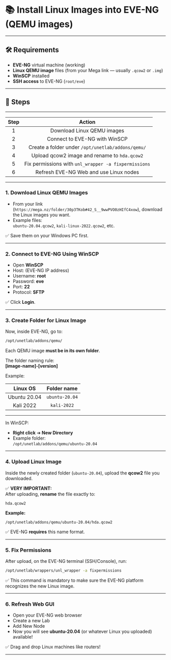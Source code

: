 
# 📚 Install Linux Images into EVE-NG (QEMU images)

---

## 🛠 Requirements

- **EVE-NG** virtual machine (working)
- **Linux QEMU image** files (from your Mega link — usually `.qcow2` or `.img`)
- **WinSCP** installed
- **SSH access** to EVE-NG (`root/eve`)

---

## 🧩 Steps

---

| Step | Action                                  |
|:----:|:---------------------------------------:|
| 1    | Download Linux QEMU images              |
| 2    | Connect to EVE-NG with WinSCP            |
| 3    | Create a folder under `/opt/unetlab/addons/qemu/` |
| 4    | Upload qcow2 image and rename to `hda.qcow2` |
| 5    | Fix permissions with `unl_wrapper -a fixpermissions` |
| 6    | Refresh EVE-NG Web and use Linux nodes   |

---

### 1. Download Linux QEMU Images

- From your link (`https://mega.nz/folder/30p3TKob#42_S__9wwPVO0zHIfC4xow`), download the Linux images you want.
- Example files:  
  `ubuntu-20.04.qcow2`, `kali-linux-2022.qcow2`, etc.

✅ Save them on your Windows PC first.

---

### 2. Connect to EVE-NG Using WinSCP

- Open **WinSCP**
- Host: (EVE-NG IP address)
- Username: **root**
- Password: **eve**
- Port: **22**
- Protocol: **SFTP**

✅ Click **Login**.

---

### 3. Create Folder for Linux Image

Now, inside EVE-NG, go to:

```bash
/opt/unetlab/addons/qemu/
```

Each QEMU image **must be in its own folder**.

The folder naming rule:  
**[image-name]-[version]**

Example:

| Linux OS | Folder name |
|:--------:|:-----------:|
| Ubuntu 20.04 | `ubuntu-20.04` |
| Kali 2022 | `kali-2022` |

---

In WinSCP:
- **Right click** ➔ **New Directory**
- Example folder:  
  `/opt/unetlab/addons/qemu/ubuntu-20.04`

---

### 4. Upload Linux Image

Inside the newly created folder (`ubuntu-20.04`), upload the **qcow2** file you downloaded.

✅ **VERY IMPORTANT:**  
After uploading, **rename** the file exactly to:

```
hda.qcow2
```

**Example:**

```
/opt/unetlab/addons/qemu/ubuntu-20.04/hda.qcow2
```

✅ EVE-NG **requires** this name format.

---

### 5. Fix Permissions

After upload, on the EVE-NG terminal (SSH/Console), run:

```bash
/opt/unetlab/wrappers/unl_wrapper -a fixpermissions
```

✅ This command is mandatory to make sure the EVE-NG platform recognizes the new Linux image.

---

### 6. Refresh Web GUI

- Open your EVE-NG web browser
- Create a new Lab
- Add New Node
- Now you will see **ubuntu-20.04** (or whatever Linux you uploaded) available!

✅ Drag and drop Linux machines like routers!

---




